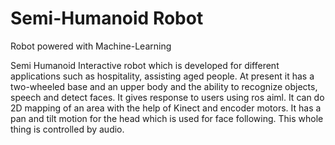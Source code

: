 # Semi-Humanoid Robot

Robot powered with Machine-Learning

Semi Humanoid Interactive robot which is developed for
different applications such as hospitality, assisting aged people. At present it has a
two-wheeled base and an upper body and the ability to recognize objects, speech and
detect faces. It gives response to users using ros aiml. It can do 2D mapping of an area
with the help of Kinect and encoder motors. It has a pan and tilt motion for the head
which is used for face following. This whole thing is controlled by audio.